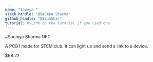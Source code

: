 ```yaml
---
name: "Saumya "
slack_handle: "@Saumya Sharma"
github_handle: "@SaumShar"
tutorial: # Link to the tutorial if you used one
---
```


#Saumya Sharma NFC

<!-- Describe your board in 2-3 sentences. What are you making? What will it do? -->
A PCB I made for STEM club. It can light up and send a link to a device. 
<!-- How much is it going to cost? -->
$68.22
<!-- Tell us a little bit about your design process. What were some challenges? What helped? ***Totally optional*** -->
